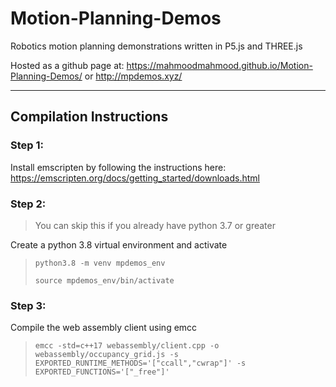 # Motion-Planning-Demos
 Robotics motion planning demonstrations written in P5.js and THREE.js
 

Hosted as a github page at: https://mahmoodmahmood.github.io/Motion-Planning-Demos/ or http://mpdemos.xyz/

___
## Compilation Instructions

### Step 1:
Install emscripten by following the instructions here: https://emscripten.org/docs/getting_started/downloads.html

### Step 2:
> You can skip this if you already have python 3.7 or greater

Create a python 3.8 virtual environment and activate

> `python3.8 -m venv mpdemos_env`
>
> `source mpdemos_env/bin/activate`

### Step 3:
Compile the web assembly client using emcc
> `emcc -std=c++17 webassembly/client.cpp -o webassembly/occupancy_grid.js -s EXPORTED_RUNTIME_METHODS='["ccall","cwrap"]' -s EXPORTED_FUNCTIONS='["_free"]'`
